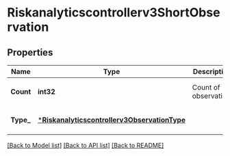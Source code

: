 # Riskanalyticscontrollerv3ShortObservation

## Properties
Name | Type | Description | Notes
------------ | ------------- | ------------- | -------------
**Count** | **int32** | Count of observation. | [optional] [default to null]
**Type_** | [***Riskanalyticscontrollerv3ObservationType**](riskanalyticscontrollerv3ObservationType.md) |  | [optional] [default to null]

[[Back to Model list]](../README.md#documentation-for-models) [[Back to API list]](../README.md#documentation-for-api-endpoints) [[Back to README]](../README.md)

